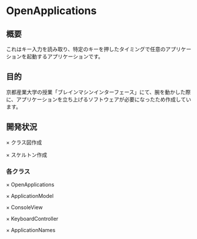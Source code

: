 # OpenApplications
## 概要
これはキー入力を読み取り、特定のキーを押したタイミングで任意のアプリケーションを起動するアプリケーションです。

## 目的
京都産業大学の授業「ブレインマシンインターフェース」にて、腕を動かした際に、アプリケーションを立ち上げるソフトウェアが必要になったため作成しています。

## 開発状況
× クラス図作成

× スケルトン作成
### 各クラス
× OpenApplications

× ApplicationModel

× ConsoleView

× KeyboardController

× ApplicationNames
